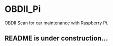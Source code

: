 # OBDII_Pi
OBDII Scan for car maintenance with Raspberry Pi.


## README is under construction... ##
